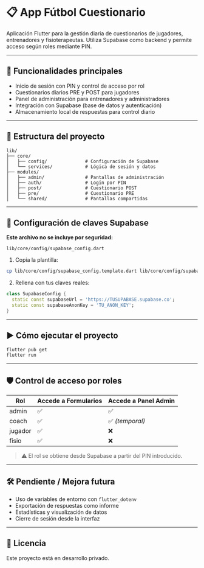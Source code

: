 # 📋 App Fútbol Cuestionario

Aplicación Flutter para la gestión diaria de cuestionarios de jugadores, entrenadores y fisioterapeutas. Utiliza Supabase como backend y permite acceso según roles mediante PIN.

---

## 🚀 Funcionalidades principales

- Inicio de sesión con PIN y control de acceso por rol
- Cuestionarios diarios PRE y POST para jugadores
- Panel de administración para entrenadores y administradores
- Integración con Supabase (base de datos y autenticación)
- Almacenamiento local de respuestas para control diario

---

## 🧩 Estructura del proyecto

```
lib/
├── core/
│   ├── config/              # Configuración de Supabase
│   └── services/            # Lógica de sesión y datos
├── modules/
│   ├── admin/               # Pantallas de administración
│   ├── auth/                # Login por PIN
│   ├── post/                # Cuestionario POST
│   ├── pre/                 # Cuestionario PRE
│   └── shared/              # Pantallas compartidas
```

---

## 🔐 Configuración de claves Supabase

**Este archivo no se incluye por seguridad:**
```
lib/core/config/supabase_config.dart
```

1. Copia la plantilla:
```bash
cp lib/core/config/supabase_config.template.dart lib/core/config/supabase_config.dart
```
2. Rellena con tus claves reales:
```dart
class SupabaseConfig {
  static const supabaseUrl = 'https://TUSUPABASE.supabase.co';
  static const supabaseAnonKey = 'TU_ANON_KEY';
}
```

---

## ▶️ Cómo ejecutar el proyecto

```bash
flutter pub get
flutter run
```

---

## 🛡️ Control de acceso por roles

| Rol       | Accede a Formularios | Accede a Panel Admin |
|-----------|----------------------|-----------------------|
| admin     | ✅                   | ✅                    |
| coach     | ✅                   | ✅ *(temporal)*       |
| jugador   | ✅                   | ❌                    |
| fisio     | ✅                   | ❌                    |

> ⚠️ El rol se obtiene desde Supabase a partir del PIN introducido.

---

## 🛠️ Pendiente / Mejora futura

- Uso de variables de entorno con `flutter_dotenv`
- Exportación de respuestas como informe
- Estadísticas y visualización de datos
- Cierre de sesión desde la interfaz

---

## 📄 Licencia

Este proyecto está en desarrollo privado.
